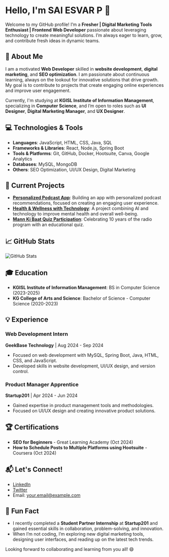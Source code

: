 # Hello, I'm SAI ESVAR P 👋

Welcome to my GitHub profile! I’m a **Fresher | Digital Marketing Tools Enthusiast | Frontend Web Developer** passionate about leveraging technology to create meaningful solutions. I’m always eager to learn, grow, and contribute fresh ideas in dynamic teams.

## 🌟 About Me

I am a motivated **Web Developer** skilled in **website development**, **digital marketing**, and **SEO optimization**. I am passionate about continuous learning, always on the lookout for innovative solutions that drive growth. My goal is to contribute to projects that create engaging online experiences and improve user engagement.

Currently, I'm studying at **KGISL Institute of Information Management**, specializing in **Computer Science**, and I’m open to roles such as **UI Designer**, **Digital Marketing Manager**, and **UX Designer**.

## 💻 Technologies & Tools

- **Languages**: JavaScript, HTML, CSS, Java, SQL
- **Frameworks & Libraries**: React, Node.js, Spring Boot
- **Tools & Platforms**: Git, GitHub, Docker, Hootsuite, Canva, Google Analytics
- **Databases**: MySQL, MongoDB
- **Others**: SEO Optimization, UI/UX Design, Digital Marketing

## 🚀 Current Projects

- **[Personalized Podcast App](https://github.com/your-username/podcast-app)**: Building an app with personalized podcast recommendations, focused on creating an engaging user experience.
- **[Health & Wellness with Technology](https://github.com/your-username/health-tech-project)**: A project combining AI and technology to improve mental health and overall well-being.
- **[Mann Ki Baat Quiz Participation](https://quiz.mygov.in/)**: Celebrating 10 years of the radio program with an educational quiz.

## 📈 GitHub Stats

![GitHub Stats](https://github-readme-stats.vercel.app/api?username=your-username&show_icons=true&hide_title=true&count_private=true&hide=prs)

## 🎓 Education

- **KGISL Institute of Information Management**: BS in Computer Science (2023-2025)
- **KG College of Arts and Science**: Bachelor of Science - Computer Science (2020-2023)

## 💡 Experience

### Web Development Intern  
**GeekBase Technology** | Aug 2024 - Sep 2024  
- Focused on web development with MySQL, Spring Boot, Java, HTML, CSS, and JavaScript.  
- Developed skills in website development, UI/UX design, and version control.

### Product Manager Apprentice  
**Startup201** | Apr 2024 - Jun 2024  
- Gained expertise in product management tools and methodologies.  
- Focused on UI/UX design and creating innovative product solutions.

## 🏆 Certifications

- **SEO for Beginners** - Great Learning Academy (Oct 2024)
- **How to Schedule Posts to Multiple Platforms using Hootsuite** - Coursera (Oct 2024)

## 📬 Let's Connect!

- [LinkedIn](https://www.linkedin.com/in/sai-esvar-p-27oct2001)
- [Twitter](https://twitter.com/your-username)
- Email: [your.email@example.com](mailto:your.email@example.com)

## 🎉 Fun Fact

- I recently completed a **Student Partner Internship** at **Startup201** and gained essential skills in collaboration, problem-solving, and innovation.  
- When I’m not coding, I’m exploring new digital marketing tools, designing user interfaces, and reading up on the latest tech trends.  

Looking forward to collaborating and learning from you all! 😄

